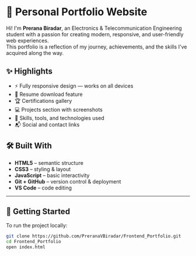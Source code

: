 # 💼 Personal Portfolio Website

Hi! I'm **Prerana Biradar**, an Electronics & Telecommunication Engineering student with a passion for creating modern, responsive, and user-friendly web experiences.  
This portfolio is a reflection of my journey, achievements, and the skills I've acquired along the way.

## ✨ Highlights

- ⚡ Fully responsive design — works on all devices
- 🧾 Resume download feature
- 🏆 Certifications gallery
- 💻 Projects section with screenshots
- 🧠 Skills, tools, and technologies used
- 📬 Social and contact links


## 🛠️ Built With

- **HTML5** – semantic structure  
- **CSS3** – styling & layout  
- **JavaScript** – basic interactivity  
- **Git + GitHub** – version control & deployment  
- **VS Code** – code editing

---

## 🚀 Getting Started

To run the project locally:

```bash
git clone https://github.com/PreranaVBiradar/Frontend_Portfolio.git
cd Frontend_Portfolio
open index.html
